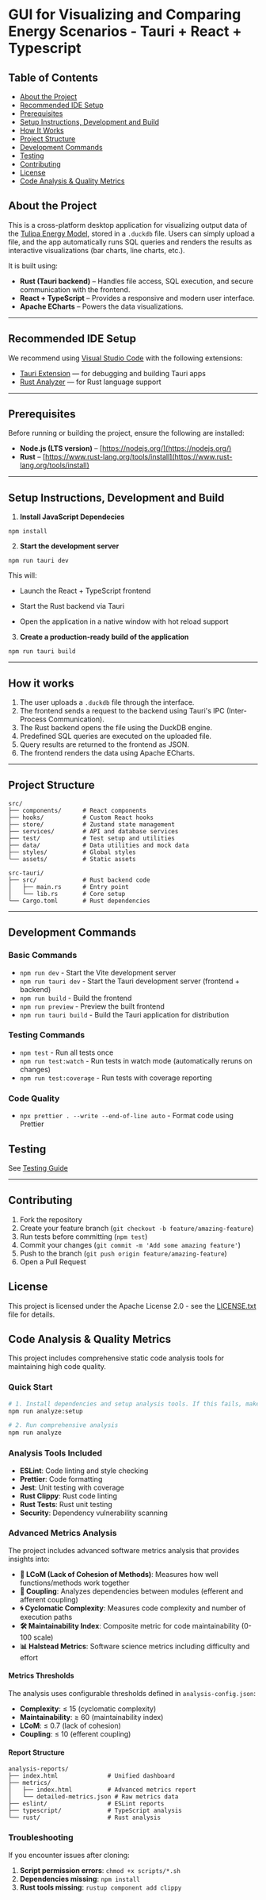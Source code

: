 # GUI for Visualizing and Comparing Energy Scenarios - Tauri + React + Typescript

## Table of Contents

- [About the Project](#about-the-project)
- [Recommended IDE Setup](#recommended-ide-setup)
- [Prerequisites](#prerequisites)
- [Setup Instructions, Development and Build](#setup-instructions-development-and-build)
- [How It Works](#how-it-works)
- [Project Structure](#project-structure)
- [Development Commands](#development-commands)
- [Testing](#testing)
- [Contributing](#contributing)
- [License](#license)
- [Code Analysis & Quality Metrics](#code-analysis--quality-metrics)

## About the Project

This is a cross-platform desktop application for visualizing output data of the [Tulipa Energy Model](https://tulipaenergy.github.io/TulipaEnergyModel.jl/dev/), stored in a `.duckdb` file. Users can simply upload a file, and the app automatically runs SQL queries and renders the results as interactive visualizations (bar charts, line charts, etc.).

It is built using:

- **Rust (Tauri backend)** – Handles file access, SQL execution, and secure communication with the frontend.
- **React + TypeScript** – Provides a responsive and modern user interface.
- **Apache ECharts** – Powers the data visualizations.

---

## Recommended IDE Setup

We recommend using [Visual Studio Code](https://code.visualstudio.com/) with the following extensions:

- [Tauri Extension](https://marketplace.visualstudio.com/items?itemName=tauri-apps.tauri-vscode) — for debugging and building Tauri apps
- [Rust Analyzer](https://marketplace.visualstudio.com/items?itemName=rust-lang.rust-analyzer) — for Rust language support

---

## Prerequisites

Before running or building the project, ensure the following are installed:

- **Node.js (LTS version)** – [https://nodejs.org/](https://nodejs.org/)
- **Rust** – [https://www.rust-lang.org/tools/install](https://www.rust-lang.org/tools/install)

---

## Setup Instructions, Development and Build

1. **Install JavaScript Dependecies**

```
npm install
```

2. **Start the development server**

```
npm run tauri dev
```

This will:

- Launch the React + TypeScript frontend

- Start the Rust backend via Tauri

- Open the application in a native window with hot reload support

3. **Create a production-ready build of the application**

```
npm run tauri build
```

---

## How it works

1. The user uploads a `.duckdb` file through the interface.
2. The frontend sends a request to the backend using Tauri's IPC (Inter-Process Communication).
3. The Rust backend opens the file using the DuckDB engine.
4. Predefined SQL queries are executed on the uploaded file.
5. Query results are returned to the frontend as JSON.
6. The frontend renders the data using Apache ECharts.

---

## Project Structure

```
src/
├── components/      # React components
├── hooks/           # Custom React hooks
├── store/           # Zustand state management
├── services/        # API and database services
├── test/            # Test setup and utilities
├── data/            # Data utilities and mock data
├── styles/          # Global styles
└── assets/          # Static assets

src-tauri/
├── src/             # Rust backend code
│   ├── main.rs      # Entry point
│   └── lib.rs       # Core setup
└── Cargo.toml       # Rust dependencies
```

---

## Development Commands

### Basic Commands

- `npm run dev` - Start the Vite development server
- `npm run tauri dev` - Start the Tauri development server (frontend + backend)
- `npm run build` - Build the frontend
- `npm run preview` - Preview the built frontend
- `npm run tauri build` - Build the Tauri application for distribution

### Testing Commands

- `npm test` - Run all tests once
- `npm run test:watch` - Run tests in watch mode (automatically reruns on changes)
- `npm run test:coverage` - Run tests with coverage reporting

### Code Quality

- `npx prettier . --write --end-of-line auto` - Format code using Prettier

## Testing

See [Testing Guide](Testing.md)

---

## Contributing

1. Fork the repository
2. Create your feature branch (`git checkout -b feature/amazing-feature`)
3. Run tests before committing (`npm test`)
4. Commit your changes (`git commit -m 'Add some amazing feature'`)
5. Push to the branch (`git push origin feature/amazing-feature`)
6. Open a Pull Request

## License

This project is licensed under the Apache License 2.0 - see the [LICENSE.txt](LICENSE.txt) file for details.

## Code Analysis & Quality Metrics

This project includes comprehensive static code analysis tools for maintaining high code quality.

### Quick Start

```bash
# 1. Install dependencies and setup analysis tools. If this fails, make sure to have all dependencies installed first.
npm run analyze:setup

# 2. Run comprehensive analysis
npm run analyze
```

### Analysis Tools Included

- **ESLint**: Code linting and style checking
- **Prettier**: Code formatting
- **Jest**: Unit testing with coverage
- **Rust Clippy**: Rust code linting
- **Rust Tests**: Rust unit testing
- **Security**: Dependency vulnerability scanning

### Advanced Metrics Analysis

The project includes advanced software metrics analysis that provides insights into:

- **🔄 LCoM (Lack of Cohesion of Methods)**: Measures how well functions/methods work together
- **🔗 Coupling**: Analyzes dependencies between modules (efferent and afferent coupling)
- **🌀 Cyclomatic Complexity**: Measures code complexity and number of execution paths
- **🛠️ Maintainability Index**: Composite metric for code maintainability (0-100 scale)
- **📊 Halstead Metrics**: Software science metrics including difficulty and effort

#### Metrics Thresholds

The analysis uses configurable thresholds defined in `analysis-config.json`:

- **Complexity**: ≤ 15 (cyclomatic complexity)
- **Maintainability**: ≥ 60 (maintainability index)
- **LCoM**: ≤ 0.7 (lack of cohesion)
- **Coupling**: ≤ 10 (efferent coupling)

#### Report Structure

```
analysis-reports/
├── index.html              # Unified dashboard
├── metrics/
│   ├── index.html          # Advanced metrics report
│   └── detailed-metrics.json # Raw metrics data
├── eslint/                 # ESLint reports
├── typescript/             # TypeScript analysis
└── rust/                   # Rust analysis
```

### Troubleshooting

If you encounter issues after cloning:

1. **Script permission errors**: `chmod +x scripts/*.sh`
2. **Dependencies missing**: `npm install`
3. **Rust tools missing**: `rustup component add clippy`
